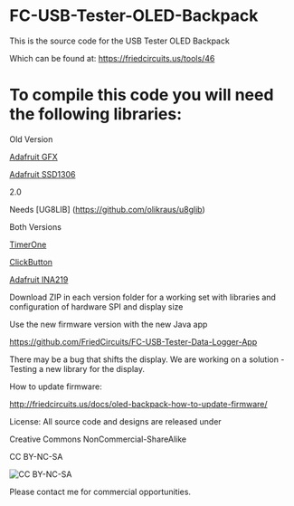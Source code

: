 FC-USB-Tester-OLED-Backpack
===========================
This is the source code for the USB Tester OLED Backpack 

Which can be found at:
https://friedcircuits.us/tools/46


To compile this code you will need the following libraries:
===========================
Old Version

[Adafruit GFX](https://github.com/adafruit/Adafruit-GFX-Library)

[Adafruit SSD1306](https://github.com/adafruit/Adafruit_SSD1306)

2.0

Needs [UG8LIB] (https://github.com/olikraus/u8glib)

Both Versions

[TimerOne](https://github.com/PaulStoffregen/TimerOne)

[ClickButton](http://code.google.com/p/clickbutton/)

[Adafruit INA219](https://github.com/adafruit/Adafruit_INA219)

Download ZIP in each version folder for a working set with libraries and configuration of hardware SPI and display size



Use the new firmware version with the new Java app

https://github.com/FriedCircuits/FC-USB-Tester-Data-Logger-App

There may be a bug that shifts the display. We are working on a solution - Testing a new library for the display.


How to update firmware:

http://friedcircuits.us/docs/oled-backpack-how-to-update-firmware/


License: All source code and designs are released under 

Creative Commons NonCommercial-ShareAlike 

CC BY-NC-SA

![CC BY-NC-SA](http://i.creativecommons.org/l/by-nc-sa/3.0/88x31.png)

Please contact me for commercial opportunities. 
